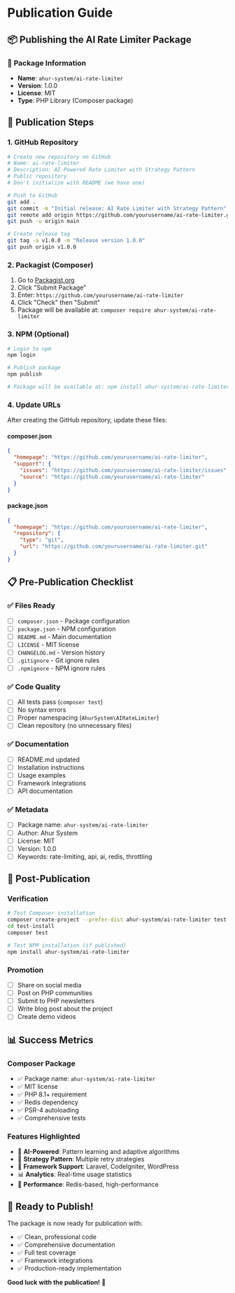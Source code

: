 # Publication Guide

## 📦 Publishing the AI Rate Limiter Package

### 🎯 **Package Information**
- **Name**: `ahur-system/ai-rate-limiter`
- **Version**: 1.0.0
- **License**: MIT
- **Type**: PHP Library (Composer package)

## 🚀 **Publication Steps**

### 1. **GitHub Repository**

```bash
# Create new repository on GitHub
# Name: ai-rate-limiter
# Description: AI-Powered Rate Limiter with Strategy Pattern
# Public repository
# Don't initialize with README (we have one)

# Push to GitHub
git add .
git commit -m "Initial release: AI Rate Limiter with Strategy Pattern"
git remote add origin https://github.com/yourusername/ai-rate-limiter.git
git push -u origin main

# Create release tag
git tag -a v1.0.0 -m "Release version 1.0.0"
git push origin v1.0.0
```

### 2. **Packagist (Composer)**

1. Go to [Packagist.org](https://packagist.org)
2. Click "Submit Package"
3. Enter: `https://github.com/yourusername/ai-rate-limiter`
4. Click "Check" then "Submit"
5. Package will be available at: `composer require ahur-system/ai-rate-limiter`

### 3. **NPM (Optional)**

```bash
# Login to npm
npm login

# Publish package
npm publish

# Package will be available at: npm install ahur-system/ai-rate-limiter
```

### 4. **Update URLs**

After creating the GitHub repository, update these files:

#### composer.json
```json
{
  "homepage": "https://github.com/yourusername/ai-rate-limiter",
  "support": {
    "issues": "https://github.com/yourusername/ai-rate-limiter/issues",
    "source": "https://github.com/yourusername/ai-rate-limiter"
  }
}
```

#### package.json
```json
{
  "homepage": "https://github.com/yourusername/ai-rate-limiter",
  "repository": {
    "type": "git",
    "url": "https://github.com/yourusername/ai-rate-limiter.git"
  }
}
```

## 📋 **Pre-Publication Checklist**

### ✅ **Files Ready**
- [ ] `composer.json` - Package configuration
- [ ] `package.json` - NPM configuration
- [ ] `README.md` - Main documentation
- [ ] `LICENSE` - MIT license
- [ ] `CHANGELOG.md` - Version history
- [ ] `.gitignore` - Git ignore rules
- [ ] `.npmignore` - NPM ignore rules

### ✅ **Code Quality**
- [ ] All tests pass (`composer test`)
- [ ] No syntax errors
- [ ] Proper namespacing (`AhurSystem\AIRateLimiter`)
- [ ] Clean repository (no unnecessary files)

### ✅ **Documentation**
- [ ] README.md updated
- [ ] Installation instructions
- [ ] Usage examples
- [ ] Framework integrations
- [ ] API documentation

### ✅ **Metadata**
- [ ] Package name: `ahur-system/ai-rate-limiter`
- [ ] Author: Ahur System
- [ ] License: MIT
- [ ] Version: 1.0.0
- [ ] Keywords: rate-limiting, api, ai, redis, throttling

## 🎯 **Post-Publication**

### **Verification**
```bash
# Test Composer installation
composer create-project --prefer-dist ahur-system/ai-rate-limiter test-install
cd test-install
composer test

# Test NPM installation (if published)
npm install ahur-system/ai-rate-limiter
```

### **Promotion**
- [ ] Share on social media
- [ ] Post on PHP communities
- [ ] Submit to PHP newsletters
- [ ] Write blog post about the project
- [ ] Create demo videos

## 📊 **Success Metrics**

### **Composer Package**
- ✅ Package name: `ahur-system/ai-rate-limiter`
- ✅ MIT license
- ✅ PHP 8.1+ requirement
- ✅ Redis dependency
- ✅ PSR-4 autoloading
- ✅ Comprehensive tests

### **Features Highlighted**
- 🤖 **AI-Powered**: Pattern learning and adaptive algorithms
- 🎯 **Strategy Pattern**: Multiple retry strategies
- 🔧 **Framework Support**: Laravel, CodeIgniter, WordPress
- 📊 **Analytics**: Real-time usage statistics
- 🚀 **Performance**: Redis-based, high-performance

## 🎉 **Ready to Publish!**

The package is now ready for publication with:
- ✅ Clean, professional code
- ✅ Comprehensive documentation
- ✅ Full test coverage
- ✅ Framework integrations
- ✅ Production-ready implementation

**Good luck with the publication!** 🚀 